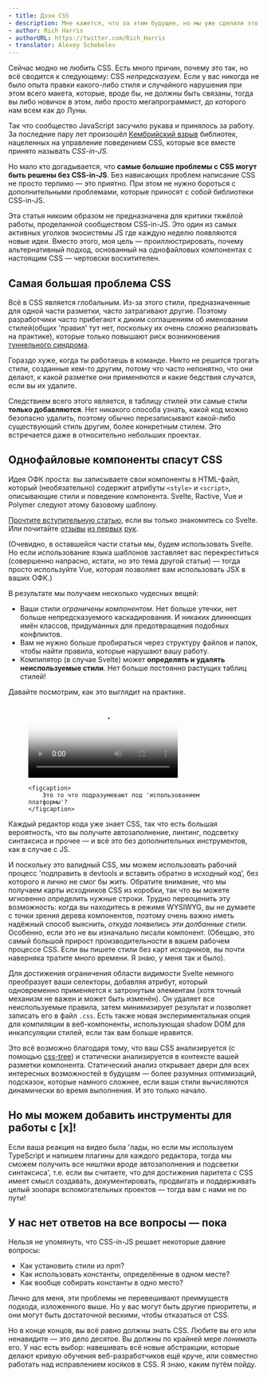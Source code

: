 ```yaml
---
- title: Дзэн CSS
- description: Мне кажется, что за этим будущее, но мы уже сделали это.
- author: Rich Harris
- authorURL: https://twitter.com/Rich_Harris
- translator: Alexey Schebelev
---
```


Сейчас модно не любить CSS. Есть много причин, почему это так, но всё сводится к следующему: CSS *непредсказуем*. Если у вас никогда не было опыта правки какого-либо стиля и случайного нарушения при этом всего макета, которые, вроде бы, не должны быть связаны, тогда вы либо новичок в этом, либо просто мегапрограммист, до которого нам всем как до Луны.

Так что сообщество JavaScript засучило рукава и принялось за работу. За последние пару лет произошёл [Кембрийский взрыв](https://ru.wikipedia.org/wiki/%D0%9A%D0%B5%D0%BC%D0%B1%D1%80%D0%B8%D0%B9%D1%81%D0%BA%D0%B8%D0%B9_%D0%B2%D0%B7%D1%80%D1%8B%D0%B2) библиотек, нацеленных на управление поведением CSS, которые все вместе принято называть *CSS-in-JS*.

Но мало кто догадывается, что **самые большие проблемы с CSS могут быть решены без CSS-in-JS**. Без нависающих проблем написание CSS не просто терпимо — это приятно. При этом не нужно бороться с дополнительными проблемами, которые приносят с собой библиотеки CSS-in-JS.

Эта статья никоим образом не предназначена для критики тяжёлой работы, проделанной сообществом CSS-in-JS. Это один из самых активных уголков экосистемы JS где каждую неделю появляются новые идеи. Вместо этого, моя цель — проиллюстрировать, почему альтернативный подход, основанный на однофайловых компонентах с настоящим CSS — чертовски восхитителен.


## Самая большая проблема CSS

Всё в CSS является глобальным. Из-за этого стили, предназначенные для одной части разметки, часто затрагивают другие. Поэтому разработчики часто прибегают к диким соглашениям об именовании стилей(общих 'правил' тут нет, поскольку их очень сложно реализовать на практике), которые только повышают риск возникновения [туннельного синдрома](https://ru.wikipedia.org/wiki/%D0%A1%D0%B8%D0%BD%D0%B4%D1%80%D0%BE%D0%BC_%D0%B7%D0%B0%D0%BF%D1%8F%D1%81%D1%82%D0%BD%D0%BE%D0%B3%D0%BE_%D0%BA%D0%B0%D0%BD%D0%B0%D0%BB%D0%B0).

Гораздо хуже, когда ты работаешь в команде. Никто не решится трогать стили, созданные кем-то другим, потому что часто непонятно, что они делают, к какой разметке они применяются и какие бедствия случатся, если вы их удалите.

Следствием всего этого является, в таблицу стилей эти самые стили **только добавляются**. Нет никакого способа узнать, какой код можно безопасно удалить, поэтому обычно перезаписывают какой-либо существующий стиль другим, более конкретным стилем. Это встречается даже в относительно небольших проектах.


## Однофайловые компоненты спасут СSS

Идея ОФК проста: вы записываете свои компоненты в HTML-файл, который (необязательно) содержит атрибуты `<style>` и `<script>`, описывающие стили и поведение компонента. Svelte, Ractive, Vue и Polymer следуют этому базовому шаблону.

<aside>
	<p><a href="/blog/frameworks-without-the-framework">Прочтите вступительную статью</a>, если вы только знакомитесь со Svelte. Или почитайте <a href="https://twitter.com/padolsey/status/899717303234908160">отзывы</a> <a href="https://twitter.com/sveltejs/status/901818357644701696">из первых</a> <a href="https://twitter.com/sveltejs/status/901818106309476352">рук</a>.</p>
</aside>
(Очевидно, в оставшейся части статьи мы, будем использовать Svelte. Но если использование языка шаблонов заставляет вас перекреститься  (совершенно напрасно, кстати, но это тема другой статьи) — тогда просто используйте Vue, которая позволяет вам использовать JSX в ваших ОФК.)

В результате мы получаем несколько чудесных вещей:

* Ваши стили *ограничены компонентом*. Нет больше утечки, нет больше непредсказуемого каскадирования. И никаких длиннющих имён классов, придуманных для предотвращения подобных конфликтов.
* Вам не нужно больше пробираться через структуру файлов и папок, чтобы найти правила, которые нарушают вашу работу.
* Компилятор (в случае Svelte) может **определять и удалять неиспользуемые стили**. Нет больше постоянно растущих таблиц стилей!

Давайте посмотрим, как это выглядит на практике.
<figure>
	<video controls poster='https://svelte-technology-assets.surge.sh/just-write-css.jpg'>
		<source type='video/mp4' src='https://svelte-technology-assets.surge.sh/just-write-css.mp4'>
	</video>

	<figcaption>
		Это то что подразумевают под 'использованием платформы'?
	</figcaption>
</figure>

Каждый редактор кода уже знает CSS, так что есть большая вероятность, что вы получите автозаполнение, линтинг, подсветку синтаксиса и прочее — и всё это без дополнительных инструментов, как в случае с JS.

И поскольку это валидный CSS, мы можем использовать рабочий процесс 'подправить в devtools и вставить обратно в исходный код', без которого я лично не смог бы жить. Обратите внимание, что мы получаем карты исходников CSS из коробки, так что вы можете мгновенно определить нужные строки. Трудно переоценить эту возможность: когда вы находитесь в режиме WYSIWYG, вы не думаете с точки зрения дерева компонентов, поэтому очень важно иметь надёжный способ выяснить, *откуда появились эти долбанные стили*. Особенно, если это не вы изначально писали компонент. (Обещаю, это самый большой прирост производительности в вашем рабочем процессе CSS. Если вы пишете стили без карт исходников, вы почти наверняка тратите много времени. Я знаю, у меня так и было).

Для достижения ограничения области видимости Svelte немного преобразует ваши селекторы, добавляя атрибут, который одновременно применяется к затронутым элементам (хотя точный механизм не важен и может быть изменён). Он удаляет все неиспользуемые правила, затем минимизирует результат и позволяет записать его в файл `.css`. Есть также новая экспериментальная опция для компиляции в веб-компоненты, использующая shadow DOM для инкапсуляции стилей, если так вам больше нравится.

Это всё возможно благодаря тому, что ваш CSS анализируется (с помощью [css-tree](https://github.com/csstree/csstree)) и статически анализируется в контексте вашей разметки компонента. Статический анализ открывает двери для всех интересных возможностей в будущем — более разумных оптимизаций, подсказок, которые намного сложнее, если ваши стили вычисляются динамически во время выполнения. И это только начало.


## Но мы можем добавить инструменты для работы с [x]!

Если ваша реакция на видео была 'лады, но если мы используем TypeScript и напишем плагины для каждого редактора, тогда мы сможем получить все ништяки вроде автозаполнения и подсветки синтаксиса', т.е. если вы считаете, что для достижения паритета с CSS имеет смысл создавать, документировать, продвигать и поддерживать целый зоопарк вспомогательных проектов — тогда вам с нами не по пути!

## У нас нет ответов на все вопросы — пока

Нельзя не упомянуть, что CSS-in-JS решает некоторые давние вопросы:

* Как установить стили из npm?
* Как использовать константы, определённые в одном месте?
* Как вообще собирать константы в одно место?

Лично для меня, эти проблемы не перевешивают преимуществ подхода, изложенного выше. Но у вас могут быть другие приоритеты, и они могут быть достаточной вескими, чтобы отказаться от CSS.

Но в конце концов, вы всё равно должны знать CSS. Любите вы его или ненавидите — это дело десятое. Вы должны по крайней мере *понимать* его. У нас есть выбор: навешивать всё новые абстракции, которые делают кривую обучения веб-разработчиков ещё круче, или совместно работать над исправлением косяков в CSS. Я знаю, каким путём пойду.
